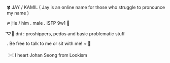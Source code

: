 🍀 JAY  / KAMIL ( Jay is an online name for those who struggle to pronounce my name )

ᰍ   ִHe / him . male . ISFP 9w1 🦭
   
 ͡♡𝅼  dni : proshippers, pedos and basic problematic stuff
 
. Be free to talk to me or sit with me! ⟡ 🪷

‎ 𓏵 I heart Johan Seong from Lookism
